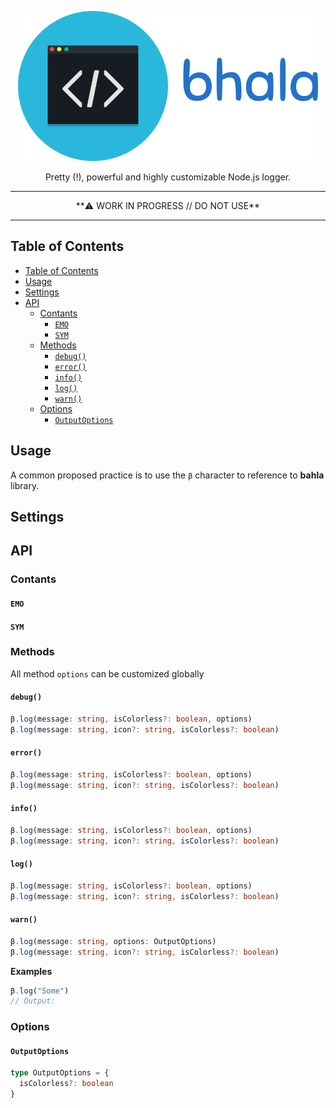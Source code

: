 <p align="center">
  <a href="https://yarnpkg.com/">
    <img alt="bhala" src="https://raw.githubusercontent.com/ivangabriele/bahla/main/assets/logo.svg" width="480">
  </a>
</p>

<p align="center">
  Pretty (!), powerful and highly customizable Node.js logger.
</p>

---

<p align="center">
**⚠️ WORK IN PROGRESS // DO NOT USE**
</p>

---

## Table of Contents

- [Table of Contents](#table-of-contents)
- [Usage](#usage)
- [Settings](#settings)
- [API](#api)
  - [Contants](#contants)
    - [`EMO`](#emo)
    - [`SYM`](#sym)
  - [Methods](#methods)
    - [`debug()`](#debug)
    - [`error()`](#error)
    - [`info()`](#info)
    - [`log()`](#log)
    - [`warn()`](#warn)
  - [Options](#options)
    - [`OutputOptions`](#outputoptions)

## Usage

A common proposed practice is to use the `β` character to reference to **bahla** library.

## Settings

## API

### Contants

#### `EMO`

#### `SYM`

### Methods

All method `options` can be customized globally

#### `debug()`

```ts
β.log(message: string, isColorless?: boolean, options)
β.log(message: string, icon?: string, isColorless?: boolean)
```

#### `error()`

```ts
β.log(message: string, isColorless?: boolean, options)
β.log(message: string, icon?: string, isColorless?: boolean)
```

#### `info()`

```ts
β.log(message: string, isColorless?: boolean, options)
β.log(message: string, icon?: string, isColorless?: boolean)
```

#### `log()`

```ts
β.log(message: string, isColorless?: boolean, options)
β.log(message: string, icon?: string, isColorless?: boolean)
```

#### `warn()`

```ts
β.log(message: string, options: OutputOptions)
β.log(message: string, icon?: string, isColorless?: boolean)
```

**Examples**

```ts
β.log("Some")
// Output: 
```

### Options

#### `OutputOptions`

```ts
type OutputOptions = {
  isColorless?: boolean
}
```
